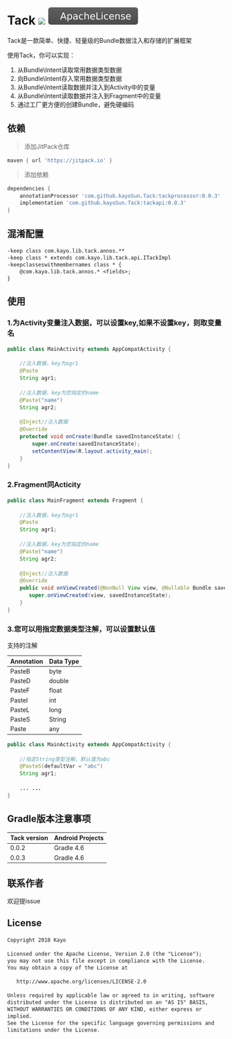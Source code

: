 # Tack  [![](https://jitpack.io/v/kayoSun/Tack.svg)](https://jitpack.io/#kayoSun/Tack) [![](https://github.com/kayoSun/resource/blob/master/svgs/apachelicense.svg)](LICENSE.txt)


Tack是一款简单、快捷、轻量级的Bundle数据注入和存储的扩展框架

使用Tack，你可以实现：

1. 从Bundle\Intent读取常用数据类型数据
2. 向Bundle\Intent存入常用数据类型数据
3. 从Bundle\Intent读取数据并注入到Activity中的变量
4. 从Bundle\Intent读取数据并注入到Fragment中的变量
5. 通过工厂更方便的创建Bundle，避免硬编码

## 依赖

> 添加JitPack仓库

```Groovy
maven { url 'https://jitpack.io' }
```

> 添加依赖

```Groovy
dependencies {
	annotationProcessor 'com.github.kayoSun.Tack:tackprocessor:0.0.3'
	implementation 'com.github.kayoSun.Tack:tackapi:0.0.3'
}
```
## 混淆配置
```Proguard
-keep class com.kayo.lib.tack.annos.**
-keep class * extends com.kayo.lib.tack.api.ITackImpl
-keepclasseswithmembernames class * {
    @com.kayo.lib.tack.annos.* <fields>;
}
```

## 使用

### 1.为Activity变量注入数据，可以设置key,如果不设置key，则取变量名
```java
public class MainActivity extends AppCompatActivity {

    //注入数据，key为agr1
    @Paste
    String agr1;

    //注入数据，key为您指定的name
    @Paste("name")
    String agr2;

    @Inject//注入数据
    @Override
    protected void onCreate(Bundle savedInstanceState) {
        super.onCreate(savedInstanceState);
        setContentView(R.layout.activity_main);
    }
}
```
### 2.Fragment同Acticity
```java
public class MainFragment extends Fragment {

    //注入数据，key为agr1
    @Paste
    String agr1;

    //注入数据，key为您指定的name
    @Paste("name")
    String agr2;

    @Inject//注入数据
    @Override
    public void onViewCreated(@NonNull View view, @Nullable Bundle savedInstanceState) {
       super.onViewCreated(view, savedInstanceState);
    }
}

```
### 3.您可以用指定数据类型注解，可以设置默认值
支持的注解

| Annotation   |   Data Type |
|--------------|-------------|
| PasteB       |   byte      |
| PasteD       |   double    |
| PasteF       |   float     |
| PasteI       |   int       |
| PasteL       |   long      |
| PasteS       |   String    |
| Paste        |   any       |

```java
public class MainActivity extends AppCompatActivity {

    //指定String类型注解，默认值为abc
    @PasteS(defaultVar = "abc")
    String agr1;

    ... ...
}
```





##  Gradle版本注意事项

| Tack version | Android Projects |
|--------------|------------------|
| 0.0.2        | Gradle 4.6       |
| 0.0.3        | Gradle 4.6       |


## 联系作者

欢迎提issue<br>


## License
```
Copyright 2018 Kayo

Licensed under the Apache License, Version 2.0 (the "License");
you may not use this file except in compliance with the License.
You may obtain a copy of the License at

   http://www.apache.org/licenses/LICENSE-2.0

Unless required by applicable law or agreed to in writing, software
distributed under the License is distributed on an "AS IS" BASIS,
WITHOUT WARRANTIES OR CONDITIONS OF ANY KIND, either express or implied.
See the License for the specific language governing permissions and
limitations under the License.
```
